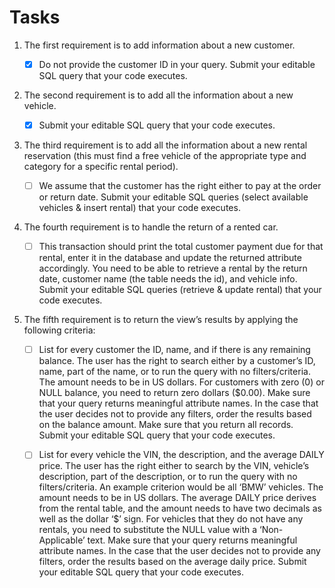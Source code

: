
# Tasks

1. The first requirement is to add information about a new customer. 
	- [x] Do not provide the customer ID in your query. Submit your editable SQL query that your code executes.


2. The second requirement is to add all the information about a new vehicle.
	- [x] Submit your editable SQL query that your code executes.

3. The third requirement is to add all the information about a new rental reservation (this must find a free vehicle of the appropriate type and category for a specific rental period).
	- [ ]  We assume that the customer has the right either to pay at the order or return date. Submit your editable SQL queries (select available vehicles & insert rental) that your code executes. 


4. The fourth requirement is to handle the return of a rented car.
	- [ ]  This transaction should print the total customer payment due for that rental, enter it in the database and update the returned attribute accordingly. You need to be able to retrieve a rental by the return date, customer name (the table needs the id), and vehicle info. Submit your editable SQL queries (retrieve & update rental) that your code executes.

5. The fifth requirement is to return the view’s results by applying the following criteria:

	- [ ] List for every customer the ID, name, and if there is any remaining balance. The user has the right to search either by a customer’s ID, name, part of the name, or to run the query with no filters/criteria. The amount needs to be in US dollars. For customers with zero (0) or NULL balance, you need to return zero dollars ($0.00). Make sure that your query returns meaningful attribute names. In the case that the user decides not to provide any filters, order the results based on the balance amount. Make sure that you return all records. Submit your editable SQL query that your code executes. 

	- [ ] List for every vehicle the VIN, the description, and the average DAILY price. The user has the right either to search by the VIN, vehicle’s description, part of the description, or to run the query with no filters/criteria. An example criterion would be all ‘BMW’ vehicles. The amount needs to be in US dollars. The average DAILY price derives from the rental table, and the amount needs to have two decimals as well as the dollar ‘$’ sign. For vehicles that they do not have any rentals, you need to substitute the NULL value with a ‘Non-Applicable’ text. Make sure that your query returns meaningful attribute names. In the case that the user decides not to provide any filters, order the results based on the average daily price. Submit your editable SQL query that your code executes.